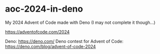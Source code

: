 # aoc-2024-in-deno

My 2024 Advent of Code made with Deno (I may not complete it though...)

https://adventofcode.com/2024

Deno: https://deno.com/ Deno contest for Advent of Code:
https://deno.com/blog/advent-of-code-2024
